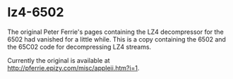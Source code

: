 # lz4-6502

The original Peter Ferrie's pages containing the LZ4 decompressor for
the 6502 had vanished for a little while. This is a copy containing the 
6502 and the 65C02 code for decompressing LZ4 streams.

Currently the original is available at http://pferrie.epizy.com/misc/appleii.htm?i=1.
